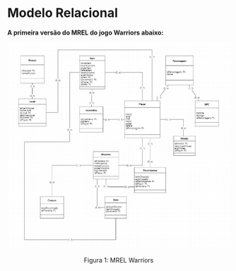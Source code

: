 # Modelo Relacional

**A primeira versão do MREL do jogo Warriors abaixo:**

<img src= '/docs/imagens/MREL.png' />

<div style="text-align: center">
  <p>Figura 1: MREL Warriors</p>
</div>